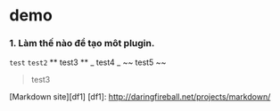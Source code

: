# demo
### 1. Làm thế nào để tạo môt plugin.
``` test ```
` test2 `
** test3 **
_ test4 _
~~ test5 ~~
> test3

[Markdown site][df1]
[df1]: <http://daringfireball.net/projects/markdown/>
